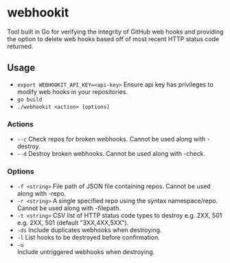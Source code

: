 # webhookit
Tool built in Go for verifying the integrity of GitHub web hooks and providing the option to delete web hooks based off of most recent HTTP status code returned.

## Usage
- `export WEBHOOKIT_API_KEY=<api-key>` Ensure api key has privileges to modify web hooks in your repositories.
- `go build`
- `./webhookit <action> [options]`

### Actions
- `--c`
    Check repos for broken webhooks. Cannot be used along with -destroy.
- `--d`
    Destroy broken webhooks. Cannot be used along with -check.

### Options
- `-f <string>`
    File path of JSON file containing repos. Cannot be used along with -repo.
- `-r <string>`
    A single specified repo using the syntax namespace/repo. Cannot be used along with -filepath.
- `-t <string>`
    CSV list of HTTP status code types to destroy e.g. 2XX, 501 e.g. 2XX, 501 (default "3XX,4XX,5XX").
- `-ds`
    Include duplicates webhooks when destroying.
- `-l`
    List hooks to be destroyed before confirmation.
- `-u`    
    Include untriggered webhooks when destroying.
